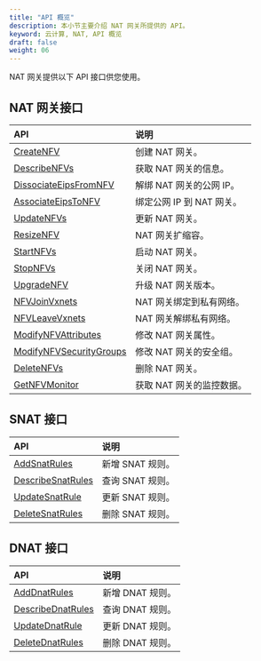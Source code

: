 ```yaml
---
title: "API 概览"
description: 本小节主要介绍 NAT 网关所提供的 API。 
keyword: 云计算, NAT, API 概览
draft: false
weight: 06
---
```


NAT 网关提供以下 API 接口供您使用。

## NAT 网关接口

| API                                                          | 说明                      |
| :----------------------------------------------------------- | :------------------------ |
| [CreateNFV](../nat/create_nfv/)                              | 创建 NAT 网关。           |
| [DescribeNFVs](../nat/describe_nfvs/)                        | 获取 NAT 网关的信息。     |
| [DissociateEipsFromNFV](../nat/dissociate_eips_from_nfv/)    | 解绑 NAT 网关的公网 IP。  |
| [AssociateEipsToNFV](../nat/associate_eips_to_nfv/)          | 绑定公网 IP 到 NAT 网关。 |
| [UpdateNFVs](../nat/update_nfvs/)                            | 更新 NAT 网关。           |
| [ResizeNFV](../nat/resize_nfv/)                              | NAT 网关扩缩容。          |
| [StartNFVs](../nat/start_nfvs/)                              | 启动 NAT 网关。           |
| [StopNFVs](../nat/stop_nfvs/)                                | 关闭 NAT 网关。           |
| [UpgradeNFV](../nat/upgrade_nfv/)                            | 升级 NAT 网关版本。       |
| [NFVJoinVxnets](../nat/nfv_join_vxnets/)                     | NAT 网关绑定到私有网络。  |
| [NFVLeaveVxnets](../nat/nfv_leave_vxnets/)                   | NAT 网关解绑私有网络。    |
| [ModifyNFVAttributes](../nat/modify_nfv_attributes/)         | 修改 NAT 网关属性。       |
| [ModifyNFVSecurityGroups](../nat/modify_nfv_security_groups/) | 修改 NAT 网关的安全组。   |
| [DeleteNFVs](../nat/delete_nfvs/)                            | 删除 NAT 网关。           |
| [GetNFVMonitor](../nat/get_nfv_monitor/)                     | 获取 NAT 网关的监控数据。 |

## SNAT 接口

| API                                               | 说明             |
| :------------------------------------------------ | :--------------- |
| [AddSnatRules](../snat/add_snat_rules/)           | 新增 SNAT 规则。 |
| [DescribeSnatRules](../snat/describe_snat_rules/) | 查询 SNAT 规则。 |
| [UpdateSnatRule](../snat/update_snat_rule/)       | 更新 SNAT 规则。 |
| [DeleteSnatRules](../snat/delete_snat_rules/)     | 删除 SNAT 规则。 |



## DNAT 接口

| API                                               | 说明             |
| :------------------------------------------------ | :--------------- |
| [AddDnatRules](../dnat/add_dnat_rules/)           | 新增 DNAT 规则。 |
| [DescribeDnatRules](../dnat/describe_dnat_rules/) | 查询 DNAT 规则。 |
| [UpdateDnatRule](../dnat/update_dnat_rule/)       | 更新 DNAT 规则。 |
| [DeleteDnatRules](../dnat/delete_dnat_rules/)     | 删除 DNAT 规则。 |

